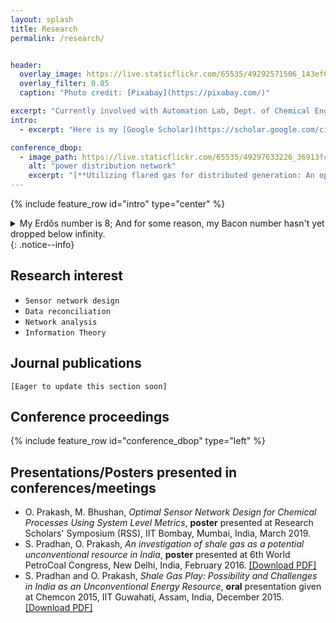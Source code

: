 ```yaml
---
layout: splash
title: Research
permalink: /research/


header:
  overlay_image: https://live.staticflickr.com/65535/49292571506_143ef68920_o.jpg #https://live.staticflickr.com/65535/49292154623_228b176860_o.jpg
  overlay_filter: 0.85
  caption: "Photo credit: [Pixabay](https://pixabay.com/)"

excerpt: "Currently involved with Automation Lab, Dept. of Chemical Engineering, IIT Bombay, India"
intro: 
  - excerpt: "Here is my [Google Scholar](https://scholar.google.com/citations?hl=en&user=B0GS6lsAAAAJ) and [ResearchGate](https://www.researchgate.net/profile/Om_Prakash120) profile."

conference_dbop:
  - image_path: https://live.staticflickr.com/65535/49297633226_36913fc912_o.jpg
    alt: "power distribution network"
    excerpt: "[**Utilizing flared gas for distributed generation: An optimization based approach**](https://aip.scitation.org/doi/abs/10.1063/1.5096498) <br> Deepika Bishnoi, *Om Prakash*, Harsh Chaturvedi <br>  AIP Conference Proceedings 2091, 020007 (April 2019) <br> <br> A large quantity of natural gas coming out of gas wells is flared or vent out into the atmosphere. Natural gas, primarily composed of methane, which is a more potent greenhouse gas than carbon dioxide, poses a more significant threat to the environment. Here, we present an idea to utilize natural gas to convert into electricity in situ for local power requirements. In particular, we present an optimization-based approach to allocating the optimal number of technologies required to generate power and network to distribute power."
---
```

{% include feature_row id="intro" type="center" %}

<details><summary>My Erdős number is 8; And for some reason, my Bacon number hasn't yet dropped below infinity.</summary>
<p>
Om Prakash -> Mani Bhushan -> Sharad Bhartiya -> Paluri S. V. Nataraj -> Paresh M. Date -> Gautam Mitra -> Gregory Z. Gutin -> Noga Alon -> Paul Erdős
</p>
</details>
{: .notice--info}

## Research interest
- `Sensor network design`
- `Data reconciliation`
- `Network analysis`
- `Information Theory`

## Journal publications
`[Eager to update this section soon]`

## Conference proceedings
{% include feature_row id="conference_dbop" type="left" %}

## Presentations/Posters presented in conferences/meetings
- O. Prakash, M. Bhushan, *Optimal Sensor Network Design for Chemical Processes Using System Level Metrics*, **poster** presented at Research Scholars' Symposium (RSS), IIT Bombay, Mumbai, India, March 2019.
- S. Pradhan, O. Prakash, *An investigation of shale gas as a potential unconventional resource in India*, **poster** presented at 6th World PetroCoal Congress, New Delhi, India, February 2016. [[Download PDF]](https://www.researchgate.net/publication/307930096_An_investigation_of_shale_gas_as_a_potential_unconventional_resource_in_India)
- S. Pradhan and O. Prakash, *Shale Gas Play: Possibility and Challenges in India as an Unconventional Energy Resource*, **oral** presentation given at Chemcon 2015, IIT Guwahati, Assam, India, December 2015. [[Download PDF]](https://www.researchgate.net/publication/307931834_Shale_Gas_Play_Possibility_and_Challenges_in_India_as_an_Unconventional_Energy_Resource/stats)

